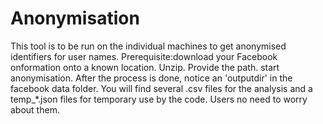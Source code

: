 # Anonymisation


This  tool is to be run on the individual machines to get anonymised identifiers for user names. 
Prerequisite:download your Facebook onformation onto a known location. Unzip. Provide the path. start anonymisation.
After the process is done, notice an 'outputdir' in the facebook data folder. You will find several .csv files for the analysis
and a temp_*.json files for temporary use by the code. Users no need to worry about them.
